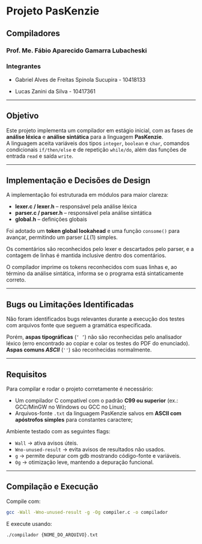 # Projeto PasKenzie

## Compiladores

### Prof. Me. Fábio Aparecido Gamarra Lubacheski

### Integrantes

- Gabriel Alves de Freitas Spinola Sucupira - 10418133

- Lucas Zanini da Silva - 10417361

---

## Objetivo

Este projeto implementa um compilador em estágio inicial, com as fases de **análise léxica** e **análise sintática** para a linguagem **PasKenzie**.  
A linguagem aceita variáveis dos tipos `integer`, `boolean` e `char`, comandos condicionais `if/then/else` e de repetição `while/do`, além das funções de entrada `read` e saída `write`.

---

## Implementação e Decisões de Design

A implementação foi estruturada em módulos para maior clareza:

- **lexer.c / lexer.h** – responsável pela análise léxica
- **parser.c / parser.h** – responsável pela análise sintática
- **global.h** – definições globais

Foi adotado um **token global lookahead** e uma função `consome()` para avançar, permitindo um parser $LL(1)$ simples.

Os comentários são reconhecidos pelo lexer e descartados pelo parser, e a contagem de linhas é mantida inclusive dentro dos comentários.

O compilador imprime os tokens reconhecidos com suas linhas e, ao término da análise sintática, informa se o programa está sintaticamente correto.

---

## Bugs ou Limitações Identificadas

Não foram identificados bugs relevantes durante a execução dos testes com arquivos fonte que seguem a gramática especificada.

Porém, **aspas tipográficas** (`‘ ’`) não são reconhecidas pelo analisador léxico (erro encontrado ao copiar e colar os testes do PDF do enunciado). **Aspas comuns $ASCII$** (`''`) são reconhecidas normalmente.

---

## Requisitos

Para compilar e rodar o projeto corretamente é necessário:

- Um compilador C compatível com o padrão **C99 ou superior** (ex.: GCC/MinGW no Windows ou GCC no Linux);
- Arquivos-fonte `.txt` da linguagem PasKenzie salvos em **ASCII com apóstrofos simples** para constantes caractere;

Ambiente testado com as seguintes flags:

- `Wall` $\to$ ativa avisos úteis.
- `Wno-unused-result` $\to$ evita avisos de resultados não usados.
- `g` $\to$ permite depurar com gdb mostrando código-fonte e variáveis.
- `Og` $\to$ otimização leve, mantendo a depuração funcional.

---

## Compilação e Execução

Compile com:

```bash
gcc -Wall -Wno-unused-result -g -Og compiler.c -o compilador

```

E execute usando:

```
./compilador {NOME_DO_ARQUIVO}.txt
```
